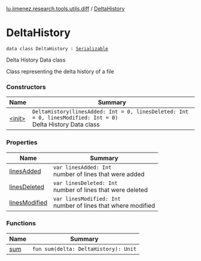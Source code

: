 [lu.jimenez.research.tools.utils.diff](../index.md) / [DeltaHistory](.)

# DeltaHistory

`data class DeltaHistory : `[`Serializable`](http://docs.oracle.com/javase/6/docs/api/java/io/Serializable.html)

Delta History Data class

Class representing the delta history of a file

### Constructors

| Name | Summary |
|---|---|
| [&lt;init&gt;](-init-.md) | `DeltaHistory(linesAdded: Int = 0, linesDeleted: Int = 0, linesModified: Int = 0)`<br>Delta History Data class |

### Properties

| Name | Summary |
|---|---|
| [linesAdded](lines-added.md) | `var linesAdded: Int`<br>number of lines that were added |
| [linesDeleted](lines-deleted.md) | `var linesDeleted: Int`<br>number of lines that were deleted |
| [linesModified](lines-modified.md) | `var linesModified: Int`<br>number of lines that where modified |

### Functions

| Name | Summary |
|---|---|
| [sum](sum.md) | `fun sum(delta: DeltaHistory): Unit` |
